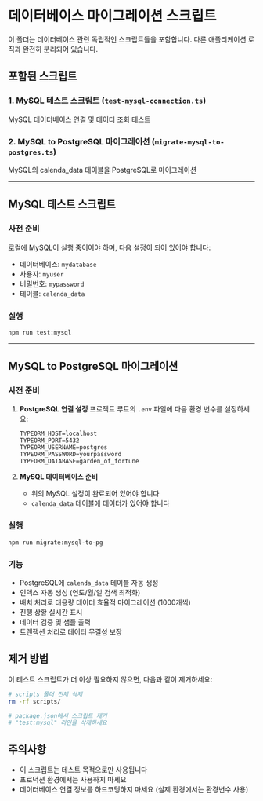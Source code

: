 # 데이터베이스 마이그레이션 스크립트

이 폴더는 데이터베이스 관련 독립적인 스크립트들을 포함합니다.
다른 애플리케이션 로직과 완전히 분리되어 있습니다.

## 포함된 스크립트

### 1. MySQL 테스트 스크립트 (`test-mysql-connection.ts`)
MySQL 데이터베이스 연결 및 데이터 조회 테스트

### 2. MySQL to PostgreSQL 마이그레이션 (`migrate-mysql-to-postgres.ts`)
MySQL의 calenda_data 테이블을 PostgreSQL로 마이그레이션

---

## MySQL 테스트 스크립트

### 사전 준비
로컬에 MySQL이 실행 중이어야 하며, 다음 설정이 되어 있어야 합니다:
- 데이터베이스: `mydatabase`
- 사용자: `myuser`
- 비밀번호: `mypassword`
- 테이블: `calenda_data`

### 실행
```bash
npm run test:mysql
```

---

## MySQL to PostgreSQL 마이그레이션

### 사전 준비

1. **PostgreSQL 연결 설정**
   프로젝트 루트의 `.env` 파일에 다음 환경 변수를 설정하세요:
   ```
   TYPEORM_HOST=localhost
   TYPEORM_PORT=5432
   TYPEORM_USERNAME=postgres
   TYPEORM_PASSWORD=yourpassword
   TYPEORM_DATABASE=garden_of_fortune
   ```

2. **MySQL 데이터베이스 준비**
   - 위의 MySQL 설정이 완료되어 있어야 합니다
   - `calenda_data` 테이블에 데이터가 있어야 합니다

### 실행
```bash
npm run migrate:mysql-to-pg
```

### 기능
- PostgreSQL에 `calenda_data` 테이블 자동 생성
- 인덱스 자동 생성 (연도/월/일 검색 최적화)
- 배치 처리로 대용량 데이터 효율적 마이그레이션 (1000개씩)
- 진행 상황 실시간 표시
- 데이터 검증 및 샘플 출력
- 트랜잭션 처리로 데이터 무결성 보장

## 제거 방법

이 테스트 스크립트가 더 이상 필요하지 않으면, 다음과 같이 제거하세요:

```bash
# scripts 폴더 전체 삭제
rm -rf scripts/

# package.json에서 스크립트 제거
# "test:mysql" 라인을 삭제하세요
```

## 주의사항
- 이 스크립트는 테스트 목적으로만 사용됩니다
- 프로덕션 환경에서는 사용하지 마세요
- 데이터베이스 연결 정보를 하드코딩하지 마세요 (실제 환경에서는 환경변수 사용)
